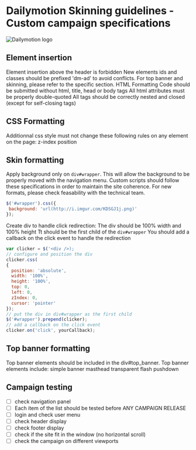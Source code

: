 Dailymotion Skinning guidelines - Custom campaign specifications
==============================
![Dailymotion logo](http://static1.dmcdn.net/images/dailymotion-logo-ogtag.png.v2779e025da411e7f9)

Element insertion
--------------------------
Element insertion above the header is forbidden
New elements ids and classes should be prefixed 'dm-ad' to avoid conflicts.
For top banner and skinning, please refer to the specific section.
HTML Formatting
Code should be submitted without html, title, head or body tags
All html attributes must be properly double-quoted
All tags should be correctly nested and closed (except for self-closing tags)

CSS Formatting
------------------
Additionnal css style must not change these following rules on any element on the page:
z-index
position

Skin formatting
----------------------
Apply background only on ```div#wrapper```. This will allow the background to be properly moved with the navigation menu.
Custom scripts should follow these specifications in order to maintain the site coherence. For new formats, please check feasability with
the technical team.

```javascript
$('#wrapper').css({
 background: 'url(http://i.imgur.com/KDSGJ1j.png)'
});
```
Create div to handle click redirection:
The div should be 100% width and 100% height
Tt should be the first child of the ```div#wrapper```
You should add a callback on the click event to handle the redirection

```javascript
var clicker = $('<div />);
// configure and position the div
clicker.css(
{
  position: 'absolute',
  width: '100%',
  height: '100%',
  top: 0,
  left: 0,
  zIndex: 0,
  cursor: 'pointer'
});
// put the div in div#wrapper as the first child
$('#wrapper').prepend(clicker);
// add a callback on the click event
clicker.on('click', yourCallback);
```

Top banner formatting
---------------------------
Top banner elements should be included in the div#top_banner.
Top banner elements include:
simple banner
masthead
transparent flash
pushdown

Campaign testing
------------------------
- [ ] check navigation panel
- [ ] Each item of the list should be tested before ANY CAMPAIGN RELEASE 
- [ ] login and check user menu
- [ ] check header display
- [ ] check footer display
- [ ] check if the site fit in the window (no horizontal scroll)
- [ ] check the campaign on different viewports
